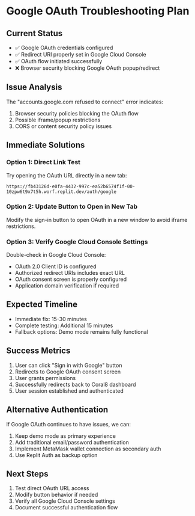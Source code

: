 # Google OAuth Troubleshooting Plan

## Current Status
- ✅ Google OAuth credentials configured
- ✅ Redirect URI properly set in Google Cloud Console
- ✅ OAuth flow initiated successfully 
- ❌ Browser security blocking Google OAuth popup/redirect

## Issue Analysis
The "accounts.google.com refused to connect" error indicates:
1. Browser security policies blocking the OAuth flow
2. Possible iframe/popup restrictions
3. CORS or content security policy issues

## Immediate Solutions

### Option 1: Direct Link Test
Try opening the OAuth URL directly in a new tab:
```
https://fb43126d-e0fa-4432-997c-ea52b6574f1f-00-10zpw6t9x7t5h.worf.replit.dev/auth/google
```

### Option 2: Update Button to Open in New Tab
Modify the sign-in button to open OAuth in a new window to avoid iframe restrictions.

### Option 3: Verify Google Cloud Console Settings
Double-check in Google Cloud Console:
- OAuth 2.0 Client ID is configured
- Authorized redirect URIs includes exact URL
- OAuth consent screen is properly configured
- Application domain verification if required

## Expected Timeline
- Immediate fix: 15-30 minutes
- Complete testing: Additional 15 minutes
- Fallback options: Demo mode remains fully functional

## Success Metrics
1. User can click "Sign in with Google" button
2. Redirects to Google OAuth consent screen
3. User grants permissions
4. Successfully redirects back to Coral8 dashboard
5. User session established and authenticated

## Alternative Authentication
If Google OAuth continues to have issues, we can:
1. Keep demo mode as primary experience
2. Add traditional email/password authentication
3. Implement MetaMask wallet connection as secondary auth
4. Use Replit Auth as backup option

## Next Steps
1. Test direct OAuth URL access
2. Modify button behavior if needed
3. Verify all Google Cloud Console settings
4. Document successful authentication flow
